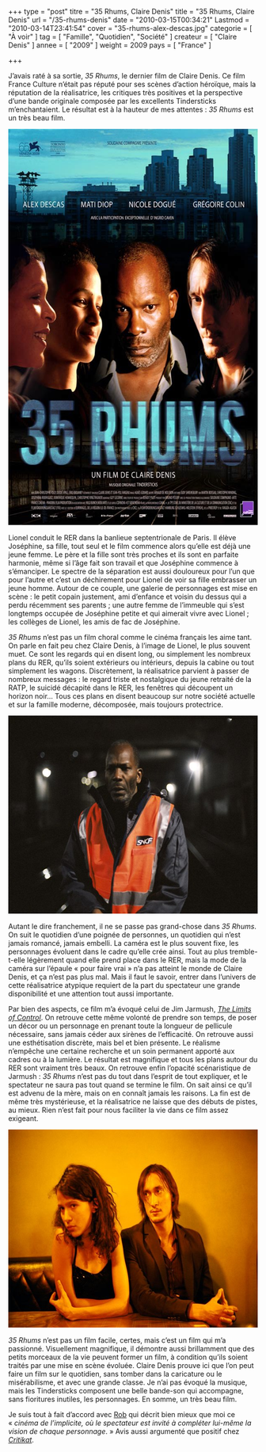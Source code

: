 +++
type = "post"
titre = "35 Rhums, Claire Denis"
title = "35 Rhums, Claire Denis"
url = "/35-rhums-denis"
date = "2010-03-15T00:34:21"
Lastmod = "2010-03-14T23:41:54"
cover = "35-rhums-alex-descas.jpg"
categorie = [ "À voir" ]
tag = [ "Famille", "Quotidien", "Société" ]
createur = [ "Claire Denis" ]
annee = [ "2009" ]
weight = 2009
pays = [ "France" ]

+++

<p>J&rsquo;avais raté à sa sortie, <em>35 Rhums</em>, le dernier film de Claire Denis. Ce film France Culture n&rsquo;était pas réputé pour ses scènes d&rsquo;action héroïque, mais la réputation de la réalisatrice, les critiques très positives et la perspective d&rsquo;une bande originale composée par les excellents Tindersticks m&rsquo;enchantaient. Le résultat est à la hauteur de mes attentes : <em>35 Rhums</em> est un très beau film.</p>
<p><a href="http://www.allocine.fr/film/fichefilm_gen_cfilm=111438.html"> </a></p>
<p style="text-align: center;"><a href="http://www.allocine.fr/film/fichefilm_gen_cfilm=111438.html"></a></p>
<p style="text-align: center;"><a href="http://www.allocine.fr/film/fichefilm_gen_cfilm=111438.html" target="_blank"></p>
<div style="text-align: center;"><img class="aligncenter" style="border: 0px initial initial;" src="35-rhums-claire-denis.jpg" border="0" alt="35-rhums-claire-denis.jpg" width="600" height="800" /></div>
<p></a></p>
<p>Lionel conduit le RER dans la banlieue septentrionale de Paris. Il élève Joséphine, sa fille, tout seul et le film commence alors qu&rsquo;elle est déjà une jeune femme. Le père et la fille sont très proches et ils sont en parfaite harmonie, même si l&rsquo;âge fait son travail et que Joséphine commence à s&rsquo;émanciper. Le spectre de la séparation est aussi douloureux pour l&rsquo;un que pour l&rsquo;autre et c&rsquo;est un déchirement pour Lionel de voir sa fille embrasser un jeune homme. Autour de ce couple, une galerie de personnages est mise en scène : le petit copain justement, ami d&rsquo;enfance et voisin du dessus qui a perdu récemment ses parents ; une autre femme de l&rsquo;immeuble qui s&rsquo;est longtemps occupée de Joséphine petite et qui aimerait vivre avec Lionel ; les collèges de Lionel, les amis de fac de Joséphine.</p>
<p><em>35 Rhums</em> n&rsquo;est pas un film choral comme le cinéma français les aime tant. On parle en fait peu chez Claire Denis, à l&rsquo;image de Lionel, le plus souvent muet. Ce sont les regards qui en disent long, ou simplement les nombreux plans du RER, qu&rsquo;ils soient extérieurs ou intérieurs, depuis la cabine ou tout simplement les wagons. Discrètement, la réalisatrice parvient à passer de nombreux messages : le regard triste et nostalgique du jeune retraité de la RATP, le suicidé décapité dans le RER, les fenêtres qui découpent un horizon noir… Tous ces plans en disent beaucoup sur notre société actuelle et sur la famille moderne, décomposée, mais toujours protectrice.</p>
<div style="text-align: center;"><img class="aligncenter" src="35-rhums-alex-descas-claire-denis.jpg" border="0" alt="35-rhums-alex-descas-claire-denis.jpg" width="600" height="400" /></div>
<p>Autant le dire franchement, il ne se passe pas grand-chose dans <em>35 Rhums</em>. On suit le quotidien d&rsquo;une poignée de personnes, un quotidien qui n&rsquo;est jamais romancé, jamais embelli. La caméra est le plus souvent fixe, les personnages évoluent dans le cadre qu&rsquo;elle crée ainsi. Tout au plus tremble-t-elle légèrement quand elle prend place dans le RER, mais la mode de la caméra sur l&rsquo;épaule &laquo;&nbsp;pour faire vrai&nbsp;&raquo; n&rsquo;a pas atteint le monde de Claire Denis, et ça n&rsquo;est pas plus mal. Mais il faut le savoir, entrer dans l&rsquo;univers de cette réalisatrice atypique requiert de la part du spectateur une grande disponibilité et une attention tout aussi importante.</p>
<p>Par bien des aspects, ce film m&rsquo;a évoqué celui de Jim Jarmush, <em><a href="/2009/12/06/limits-of-control-jarmusch/">The Limits of Control</a></em>. On retrouve cette même volonté de prendre son temps, de poser un décor ou un personnage en prenant toute la longueur de pellicule nécessaire, sans jamais céder aux sirènes de l&rsquo;efficacité. On retrouve aussi une esthétisation discrète, mais bel et bien présente. Le réalisme n&rsquo;empêche une certaine recherche et un soin permanent apporté aux cadres ou à la lumière. Le résultat est magnifique et tous les plans autour du RER sont vraiment très beaux. On retrouve enfin l&rsquo;opacité scénaristique de Jarmush : <em>35 Rhums</em> n&rsquo;est pas du tout dans l&rsquo;esprit de tout expliquer, et le spectateur ne saura pas tout quand se termine le film. On sait ainsi ce qu&rsquo;il est advenu de la mère, mais on en connaît jamais les raisons. La fin est de même très mystérieuse, et la réalisatrice ne laisse que des débuts de pistes, au mieux. Rien n&rsquo;est fait pour nous faciliter la vie dans ce film assez exigeant.</p>
<div style="text-align: center;"><img class="aligncenter" src="35-rhums-mati-diop-gregoire-colin.jpg" border="0" alt="35-rhums-mati-diop-gregoire-colin.jpg" width="600" height="400" /></div>
<p><em>35 Rhums</em> n&rsquo;est pas un film facile, certes, mais c&rsquo;est un film qui m&rsquo;a passionné. Visuellement magnifique, il démontre aussi brillamment que des petits morceaux de la vie peuvent former un film, à condition qu&rsquo;ils soient traités par une mise en scène évoluée. Claire Denis prouve ici que l&rsquo;on peut faire un film sur le quotidien, sans tomber dans la caricature ou le misérabilisme, et avec une grande classe. Je n&rsquo;ai pas évoqué la musique, mais les Tindersticks composent une belle bande-son qui accompagne, sans fioritures inutiles, les personnages. En somme, un très beau film.</p>
<p>Je suis tout à fait d&rsquo;accord avec <a href="http://www.toujoursraison.com/2009/02/35-rhums.html">Rob</a> qui décrit bien mieux que moi ce &laquo;&nbsp;<em>cinéma de l&rsquo;implicite, où le spectateur est invité à compléter lui-même la vision de chaque personnage</em>.&nbsp;&raquo; Avis aussi argumenté que positif chez <em><a href="http://www.critikat.com/35-Rhums.html">Critikat</a></em>.</p>

